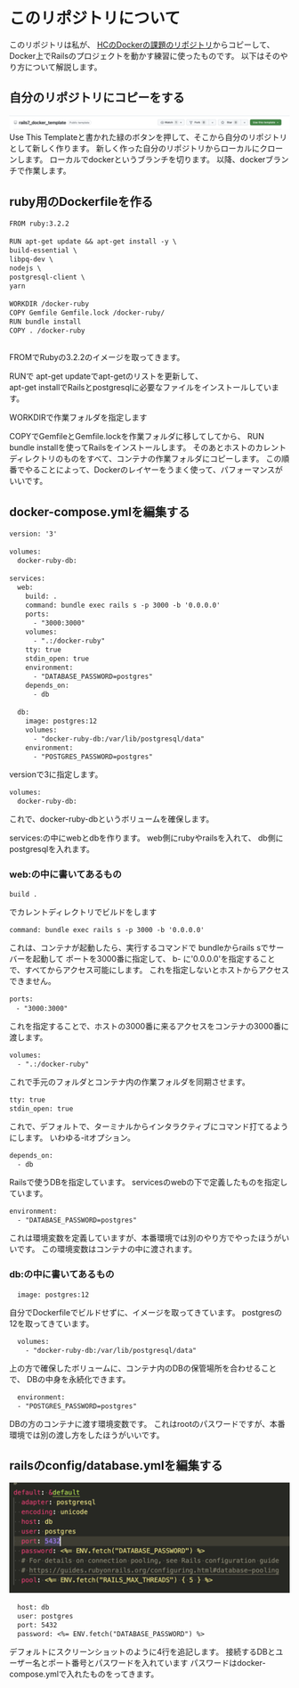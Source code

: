# このリポジトリについて

このリポジトリは私が、
[HCのDockerの課題のリポジトリ](https://github.com/ihatov08/rails7_docker_template)からコピーして、
Docker上でRailsのプロジェクトを動かす練習に使ったものです。
以下はそのやり方について解説します。

## 自分のリポジトリにコピーをする
![Use This Template](/ss01.png)
Use This Templateと書かれた緑のボタンを押して、そこから自分のリポジトリとして新しく作ります。
新しく作った自分のリポジトリからローカルにクローンします。
ローカルでdockerというブランチを切ります。
以降、dockerブランチで作業します。

## ruby用のDockerfileを作る
``` 
FROM ruby:3.2.2

RUN apt-get update && apt-get install -y \
build-essential \
libpq-dev \
nodejs \
postgresql-client \
yarn

WORKDIR /docker-ruby
COPY Gemfile Gemfile.lock /docker-ruby/
RUN bundle install
COPY . /docker-ruby


```
FROMでRubyの3.2.2のイメージを取ってきます。  

RUNで apt-get updateでapt-getのリストを更新して、  
apt-get installでRailsとpostgresqlに必要なファイルをインストールしています。  

WORKDIRで作業フォルダを指定します

COPYでGemfileとGemfile.lockを作業フォルダに移してしてから、
RUN bundle installを使ってRailsをインストールします。
そのあとホストのカレントディレクトリのものをすべて、コンテナの作業フォルダにコピーします。
この順番でやることによって、Dockerのレイヤーをうまく使って、パフォーマンスがいいです。

## docker-compose.ymlを編集する

```
version: '3'

volumes:
  docker-ruby-db:

services:
  web:
    build: .
    command: bundle exec rails s -p 3000 -b '0.0.0.0'
    ports:
      - "3000:3000"
    volumes:
      - ".:/docker-ruby"
    tty: true
    stdin_open: true
    environment:
      - "DATABASE_PASSWORD=postgres"
    depends_on:
      - db

  db:
    image: postgres:12
    volumes:
      - "docker-ruby-db:/var/lib/postgresql/data"
    environment:
      - "POSTGRES_PASSWORD=postgres"
```
versionで3に指定します。
```
volumes:
  docker-ruby-db:
```
これで、docker-ruby-dbというボリュームを確保します。

services:の中にwebとdbを作ります。
web側にrubyやrailsを入れて、
db側にpostgresqlを入れます。

### web:の中に書いてあるもの
```
build .
```
でカレントディレクトリでビルドをします

```
command: bundle exec rails s -p 3000 -b '0.0.0.0'
```
これは、コンテナが起動したら、実行するコマンドで
bundleからrails sでサーバーを起動して
ポートを3000番に指定して、
b- に'0.0.0.0'を指定することで、すべてからアクセス可能にします。
これを指定しないとホストからアクセスできません。

```
ports:
　- "3000:3000"
```
これを指定することで、ホストの3000番に来るアクセスをコンテナの3000番に渡します。

```
volumes:
  - ".:/docker-ruby"
```
これで手元のフォルダとコンテナ内の作業フォルダを同期させます。


```
tty: true
stdin_open: true
```
これで、デフォルトで、ターミナルからインタラクティブにコマンド打てるようにします。
いわゆる-itオプション。

```
depends_on:
  - db
```
Railsで使うDBを指定しています。
servicesのwebの下で定義したものを指定しています。

```
environment:
  - "DATABASE_PASSWORD=postgres"
```
これは環境変数を定義していますが、本番環境では別のやり方でやったほうがいいです。
この環境変数はコンテナの中に渡されます。

### db:の中に書いてあるもの
```
  image: postgres:12
```
自分でDockerfileでビルドせずに、イメージを取ってきています。
postgresの12を取ってきています。

```
  volumes:
    - "docker-ruby-db:/var/lib/postgresql/data"
```
上の方で確保したボリュームに、コンテナ内のDBの保管場所を合わせることで、
DBの中身を永続化できます。

```
  environment:
  - "POSTGRES_PASSWORD=postgres"
```
DBの方のコンテナに渡す環境変数です。
これはrootのパスワードですが、本番環境では別の渡し方をしたほうがいいです。

## railsのconfig/database.ymlを編集する
![ファイルを編集する](/ss02.png)
```
  host: db
  user: postgres
  port: 5432
  password: <%= ENV.fetch("DATABASE_PASSWORD") %>
```
デフォルトにスクリーンショットのように4行を追記します。
接続するDBとユーザー名とポート番号とパスワードを入れています
パスワードはdocker-compose.ymlで入れたものをってきます。

